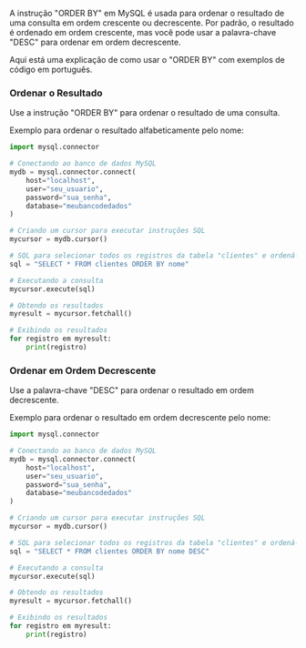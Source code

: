 A instrução "ORDER BY" em MySQL é usada para ordenar o resultado de uma consulta em ordem crescente ou decrescente. Por padrão, o resultado é ordenado em ordem crescente, mas você pode usar a palavra-chave "DESC" para ordenar em ordem decrescente.

Aqui está uma explicação de como usar o "ORDER BY" com exemplos de código em português.

### Ordenar o Resultado

Use a instrução "ORDER BY" para ordenar o resultado de uma consulta.

Exemplo para ordenar o resultado alfabeticamente pelo nome:

```python
import mysql.connector

# Conectando ao banco de dados MySQL
mydb = mysql.connector.connect(
    host="localhost",
    user="seu_usuario",
    password="sua_senha",
    database="meubancodedados"
)

# Criando um cursor para executar instruções SQL
mycursor = mydb.cursor()

# SQL para selecionar todos os registros da tabela "clientes" e ordená-los por nome
sql = "SELECT * FROM clientes ORDER BY nome"

# Executando a consulta
mycursor.execute(sql)

# Obtendo os resultados
myresult = mycursor.fetchall()

# Exibindo os resultados
for registro em myresult:
    print(registro)
```

### Ordenar em Ordem Decrescente

Use a palavra-chave "DESC" para ordenar o resultado em ordem decrescente.

Exemplo para ordenar o resultado em ordem decrescente pelo nome:

```python
import mysql.connector

# Conectando ao banco de dados MySQL
mydb = mysql.connector.connect(
    host="localhost",
    user="seu_usuario",
    password="sua_senha",
    database="meubancodedados"
)

# Criando um cursor para executar instruções SQL
mycursor = mydb.cursor()

# SQL para selecionar todos os registros da tabela "clientes" e ordená-los por nome em ordem decrescente
sql = "SELECT * FROM clientes ORDER BY nome DESC"

# Executando a consulta
mycursor.execute(sql)

# Obtendo os resultados
myresult = mycursor.fetchall()

# Exibindo os resultados
for registro em myresult:
    print(registro)
```